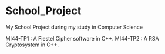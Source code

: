 # School_Project
My School Project during my study in Computer Science

MI44-TP1 : A Fiestel Cipher software in C++.
MI44-TP2 : A RSA Cryptosystem in C++.
